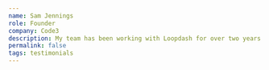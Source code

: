 ```yaml
---
name: Sam Jennings
role: Founder
company: Code3
description: My team has been working with Loopdash for over two years now and he has been a tremendous partner. They created a software tool web application for us that continues to evolve and is a big asset to our offering. Loopdash has done great job of listening to our goals and needs, staying organized, being transparent, and ensuring he hits deadlines.
permalink: false
tags: testimonials
---
```

